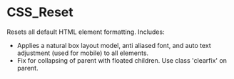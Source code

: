 # CSS_Reset
Resets all default HTML element formatting.
Includes:
 - Applies a natural box layout model, anti aliased font, and auto text adjustment (used for mobile) to all elements.
 - Fix for collapsing of parent with floated children. Use class 'clearfix' on parent.
